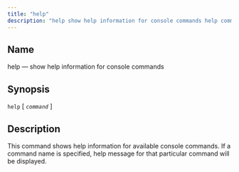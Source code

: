 ```yaml
---
title: "help"
description: "help show help information for console commands help command This command shows help information for available console commands If a command name is specified help message for that particular command will be displayed..."
---
```


<a name="console_commands.help"></a> 
## Name

help — show help information for console commands

## Synopsis

`help` [ *`command`* ]

<a name="idp11561632"></a> 
## Description

This command shows help information for available console commands. If a command name is specified, help message for that particular command will be displayed.